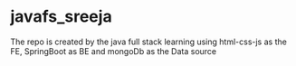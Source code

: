 # javafs_sreeja
The repo is created by the java full stack learning using html-css-js as the FE, SpringBoot as BE and mongoDb as the Data source
